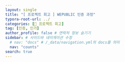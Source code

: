 ```yaml
---
layout: single
title: "[ 프로젝트 회고 ] WEPUBLIC 인증 과정"
typora-root-url: ../
categories: [📌 프로젝트 회고]
tag: [인증, 인가]
author_profile: false # 연락처 정보 숨기기
sidebar: # 사이드바 네이게이션 수정
  # nav: "docs" # /_data/navigation.yml의 docs를 의미
  nav: "counts"
search: true
---
```

